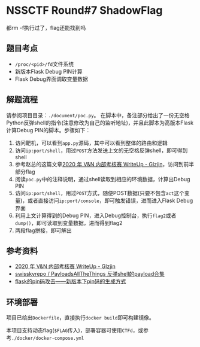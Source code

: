 # NSSCTF Round#7 ShadowFlag

都rm -f执行过了，flag还能找到吗

## 题目考点
- `/proc/<pid>/fd`文件系统
- 新版本Flask Debug PIN计算
- Flask Debug界面调取变量数据
  
## 解题流程
请参阅项目目录：`./document/poc.py`。
在脚本中，备注部分给出了一份无空格Python反弹shell的指令(注意修改为自己的监听地址)，并且此脚本为高版本Flask计算Debug PIN的脚本。步骤如下：
1. 访问靶机，可以看到`app.py`源码，其中可以看到整体的路由和逻辑
2. 访问`ip:port/shell`，用过`POST`方法发送上文的无空格反弹shell，即可得到shell
3. 参考赵总的这篇文章[2020 年 V&N 内部考核赛 WriteUp - Glzjin](https://www.zhaoj.in/read-6407.html)，访问到前半部分flag
4. 阅读`poc.py`中的注释说明，通过shell读取到相应的环境数据，计算出Debug PIN
5. 访问`ip:port/shell`，用过`POST`方式，随便POST数据(只要不包含`act`这个变量)，或者直接访问`ip:port/console`，即可触发错误，进而进入Flask Debug界面
6. 利用上文计算得到的Debug PIN，进入Debug控制台，执行`flag2`或者`dump()`，即可读取到变量数据，进而得到flag2
7. 两段flag拼接，即可解出

## 参考资料
- [2020 年 V&N 内部考核赛 WriteUp - Glzjin](https://www.zhaoj.in/read-6407.html)
- [ swisskyrepo / PayloadsAllTheThings 反弹shell的payload合集](https://github.com/swisskyrepo/PayloadsAllTheThings/blob/master/Methodology%20and%20Resources/Reverse%20Shell%20Cheatsheet.md#awk)
- [flask的pin码攻击——新版本下pin码的生成方式](https://blog.csdn.net/qq_42303523/article/details/124232532)

## 环境部署
项目已给出`Dockerfile`，直接执行`docker build`即可构建镜像。

本项目支持动态flag(`$FLAG`传入)，部署容器可使用`CTFd`，或参考`./docker/docker-compose.yml`